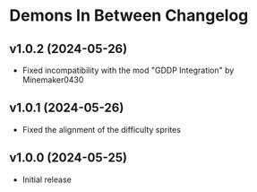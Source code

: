 # Demons In Between Changelog
## v1.0.2 (2024-05-26)
- Fixed incompatibility with the mod "GDDP Integration" by Minemaker0430

## v1.0.1 (2024-05-26)
- Fixed the alignment of the difficulty sprites

## v1.0.0 (2024-05-25)
- Initial release
